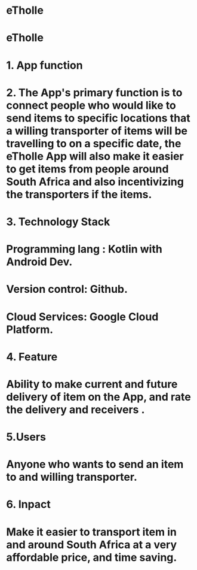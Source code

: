 # eTholle

# eTholle

# 1. App function

# 2. The App's primary function is to connect people who would like to send items to specific locations that a willing transporter of items will be travelling to on a specific date, the eTholle App will also make it easier to get items from people around South Africa and also incentivizing the transporters if the items.

# 3. Technology Stack

# Programming lang : Kotlin with Android Dev.

# Version control: Github. 

# Cloud Services: Google Cloud Platform.

# 4. Feature

# Ability to make current and future delivery of item on the App, and rate the delivery and receivers .

# 5.Users 

# Anyone who wants to send an item to and willing transporter. 

# 6. Inpact

# Make it easier to transport item in and around South Africa at a very affordable price, and time saving.
